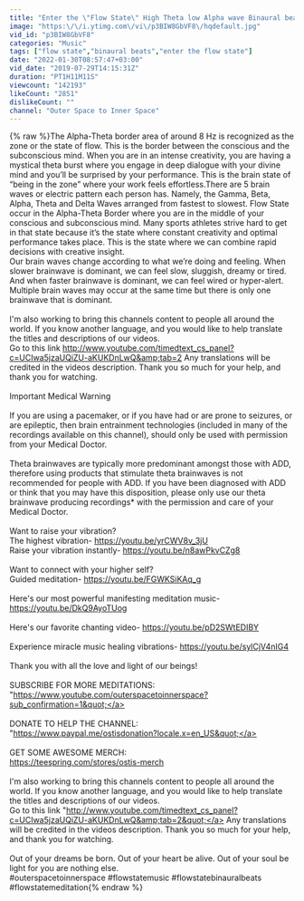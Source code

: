 ```yaml
---
title: "Enter the \"Flow State\" High Theta low Alpha wave Binaural beats music"
image: "https:\/\/i.ytimg.com\/vi\/p3BIW8GbVF8\/hqdefault.jpg"
vid_id: "p3BIW8GbVF8"
categories: "Music"
tags: ["flow state","binaural beats","enter the flow state"]
date: "2022-01-30T08:57:47+03:00"
vid_date: "2019-07-29T14:15:31Z"
duration: "PT1H11M11S"
viewcount: "142193"
likeCount: "2851"
dislikeCount: ""
channel: "Outer Space to Inner Space"
---
```

{% raw %}The Alpha-Theta border area of around 8 Hz is recognized as the zone or the state of flow. This is the border between the conscious and the subconscious mind.  When you are in an intense creativity, you are having a mystical theta burst where you engage in deep dialogue with your divine mind and you’ll be surprised by your performance. This is the brain state of “being in the zone” where your work feels effortless.There are 5 brain waves or electric pattern each person has. Namely, the Gamma, Beta, Alpha, Theta and Delta Waves arranged from fastest to slowest. Flow State occur in the Alpha-Theta Border where you are in the middle of your conscious and subconscious mind. Many sports athletes strive hard to get in that state because it’s the state where constant creativity and optimal performance takes place. This is the state where we can combine rapid decisions with creative insight.<br />Our brain waves change according to what we’re doing and feeling. When slower brainwave is dominant, we can feel slow, sluggish, dreamy or tired. And when faster brainwave is dominant, we can feel wired or hyper-alert. Multiple brain waves may occur at the same time but there is only one brainwave that is dominant.<br /><br />I'm also working to bring this channels content to people all around the world. If you know another language, and you would like to help translate the titles and descriptions of our videos. <br />Go to this link <a rel="nofollow" target="blank" href="http://www.youtube.com/timedtext_cs_panel?c=UCIwa5jzaUQiZU-aKUKDnLwQ&amp;tab=2">http://www.youtube.com/timedtext_cs_panel?c=UCIwa5jzaUQiZU-aKUKDnLwQ&amp;tab=2</a> Any translations will be credited in the videos description. Thank you so much for your help, and thank you for watching.<br /><br />Important Medical Warning<br /><br />If you are using a pacemaker, or if you have had or are prone to seizures, or are epileptic, then brain entrainment technologies (included in many of the recordings available on this channel), should only be used with permission from your Medical Doctor.<br /><br />Theta brainwaves are typically more predominant amongst those with ADD, therefore using products that stimulate theta brainwaves is not recommended for people with ADD. If you have been diagnosed with ADD or think that you may have this disposition, please only use our theta brainwave producing recordings* with the permission and care of your  Medical Doctor.<br /><br />Want to raise your vibration?<br />The highest vibration- <a rel="nofollow" target="blank" href="https://youtu.be/yrCWV8v_3jU">https://youtu.be/yrCWV8v_3jU</a><br />Raise your vibration instantly- <a rel="nofollow" target="blank" href="https://youtu.be/n8awPkvCZg8">https://youtu.be/n8awPkvCZg8</a><br /><br />Want to connect with your higher self?<br />Guided meditation- <a rel="nofollow" target="blank" href="https://youtu.be/FGWKSiKAq_g">https://youtu.be/FGWKSiKAq_g</a><br /><br />Here's our most powerful manifesting meditation music- <a rel="nofollow" target="blank" href="https://youtu.be/DkQ9AyoTUog">https://youtu.be/DkQ9AyoTUog</a><br /><br />Here's our favorite chanting video- <a rel="nofollow" target="blank" href="https://youtu.be/pD2SWtEDIBY">https://youtu.be/pD2SWtEDIBY</a><br /><br />Experience miracle music healing vibrations- <a rel="nofollow" target="blank" href="https://youtu.be/sylCjV4nIG4">https://youtu.be/sylCjV4nIG4</a><br /><br />Thank you with all the love and light of our beings!<br /><br />SUBSCRIBE FOR MORE MEDITATIONS: <br />&quot;<a rel="nofollow" target="blank" href="https://www.youtube.com/outerspacetoinnerspace?sub_confirmation=1&quot;">https://www.youtube.com/outerspacetoinnerspace?sub_confirmation=1&quot;</a><br /><br />DONATE TO HELP THE CHANNEL: <br />&quot;<a rel="nofollow" target="blank" href="https://www.paypal.me/ostisdonation?locale.x=en_US&quot;">https://www.paypal.me/ostisdonation?locale.x=en_US&quot;</a><br /><br />GET SOME AWESOME MERCH:<br /><a rel="nofollow" target="blank" href="https://teespring.com/stores/ostis-merch">https://teespring.com/stores/ostis-merch</a><br /><br />I'm also working to bring this channels content to people all around the world. If you know another language, and you would like to help translate the titles and descriptions of our videos. <br />Go to this link &quot;<a rel="nofollow" target="blank" href="http://www.youtube.com/timedtext_cs_panel?c=UCIwa5jzaUQiZU-aKUKDnLwQ&amp;tab=2&quot;">http://www.youtube.com/timedtext_cs_panel?c=UCIwa5jzaUQiZU-aKUKDnLwQ&amp;tab=2&quot;</a> Any translations will be credited in the videos description. Thank you so much for your help, and thank you for watching.<br /><br />Out of your dreams be born. Out of your heart be alive. Out of your soul be light for you are nothing else.<br />#outerspacetoinnerspace #flowstatemusic #flowstatebinauralbeats #flowstatemeditation{% endraw %}
